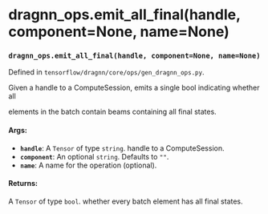 # dragnn_ops.emit_all_final(handle, component=None, name=None)

### `dragnn_ops.emit_all_final(handle, component=None, name=None)`

Defined in `tensorflow/dragnn/core/ops/gen_dragnn_ops.py`.

Given a handle to a ComputeSession, emits a single bool indicating whether all

elements in the batch contain beams containing all final states.

#### Args:

*   <b>`handle`</b>: A `Tensor` of type `string`. handle to a ComputeSession.
*   <b>`component`</b>: An optional `string`. Defaults to `""`.
*   <b>`name`</b>: A name for the operation (optional).

#### Returns:

A `Tensor` of type `bool`. whether every batch element has all final states.
